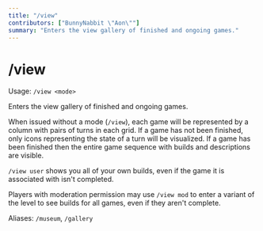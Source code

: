 ```yaml
---
title: "/view"
contributors: ["BunnyNabbit \"Aon\""]
summary: "Enters the view gallery of finished and ongoing games."
---
```


# /view

Usage: `/view <mode>`

Enters the view gallery of finished and ongoing games.

When issued without a mode (`/view`), each game will be represented by a column with pairs of turns in each grid. If a game has not been finished, only icons representing the state of a turn will be visualized. If a game has been finished then the entire game sequence with builds and descriptions are visible.

`/view user` shows you all of your own builds, even if the game it is associated with isn't completed.

Players with moderation permission may use `/view mod` to enter a variant of the level to see builds for all games, even if they aren't complete.

Aliases: `/museum`, `/gallery`
